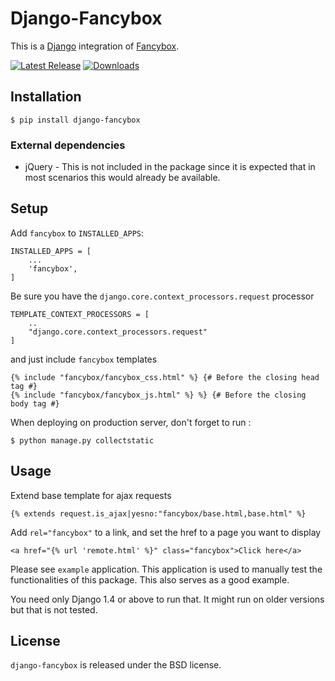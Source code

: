 Django-Fancybox
===============

This is a [Django](https://www.djangoproject.com/) integration of [Fancybox](http://fancyapps.com/fancybox/).

[![Latest Release](https://pypip.in/v/django-fancybox/badge.png)](https://crate.io/package/django-fancybox)
[![Downloads](https://pypip.in/d/django-fancybox/badge.png)](https://crate.io/package/django-fancybox)

## Installation

    $ pip install django-fancybox

### External dependencies

* jQuery - This is not included in the package since it is expected that in most scenarios this would already be available.

## Setup

Add `fancybox` to  `INSTALLED_APPS`:

    INSTALLED_APPS = [
		...
    	'fancybox',
	]

Be sure you have the `django.core.context_processors.request` processor

	TEMPLATE_CONTEXT_PROCESSORS = [
		..
    	"django.core.context_processors.request"
	]

and just include `fancybox` templates

    {% include "fancybox/fancybox_css.html" %} {# Before the closing head tag #}
    {% include "fancybox/fancybox_js.html" %} %} {# Before the closing body tag #}

When deploying on production server, don't forget to run :

    $ python manage.py collectstatic
    
## Usage

Extend base template for ajax requests

    {% extends request.is_ajax|yesno:"fancybox/base.html,base.html" %}

Add `rel="fancybox"` to a link, and set the href to a page you want to display

    <a href="{% url 'remote.html' %}" class="fancybox">Click here</a>

Please see `example` application. This application is used to manually test the functionalities of this package. This also serves as a good example.

You need only Django 1.4 or above to run that. It might run on older versions but that is not tested.

## License

`django-fancybox` is released under the BSD license.
